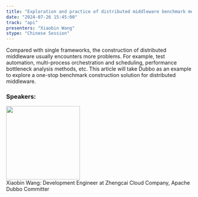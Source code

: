 ```yaml
---
title: "Exploration and practice of distributed middleware benchmark mechanism represented by Dubbo"
date: "2024-07-26 15:45:00" 
track: "api"
presenters: "Xiaobin Wang"
stype: "Chinese Session"
---
```

Compared with single frameworks, the construction of distributed middleware usually encounters more problems. For example, test automation, multi-process orchestration and scheduling, performance bottleneck analysis methods, etc. This article will take Dubbo as an example to explore a one-stop benchmark construction solution for distributed middleware.

 ### Speakers: 

 <img src="https://sessionize.com/image/01eb-400o400o1-MVHb2Y8T8LU59L8EiRkM7v.jpg" width="200" /><br>Xiaobin Wang: Development Engineer at Zhengcai Cloud Company, Apache Dubbo Committer
 <br><br>